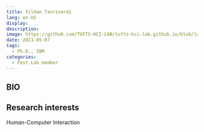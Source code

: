 ```yaml
---
title: Vildan Tanriverdi
lang: en-US
display: 
description: 
image: https://github.com/TUFTS-HCI-LAB/tufts-hci-lab.github.io/blob/lwang89-patch-1/vildan_tanriverdi.jpeg?raw=true
date: 2021-05-07
tags:
  - Ph.D., IBM
categories:
  - Past Lab member
--- 
```


## BIO


## Research interests
Human-Computer Interaction

